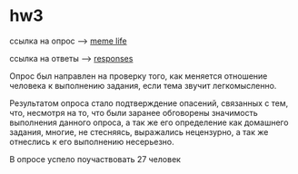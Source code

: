 # hw3

ссылка на опрос --> [meme life](https://goo.gl/forms/PM7OmQxrIUQecesj2)

ссылка на ответы --> [responses](https://docs.google.com/spreadsheets/d/1ctSB5E_OUXW3JZp2eEziiLLKj3M0cDDaH8ZMTWQcnoo/edit?usp=sharing)

Опрос был направлен на проверку того, как меняется отношение человека к выполнению задания, если тема звучит легкомысленно.

Результатом опроса стало подтверждение опасений, связанных с тем, что, несмотря на то, что были заранее обговорены значимость выполнения данного опроса, а так же его определение как домашнего задания, многие, не стесняясь, выражались нецензурно, а так же отнеслись к его выполнению несерьезно. 

В опросе успело поучаствовать 27 человек

